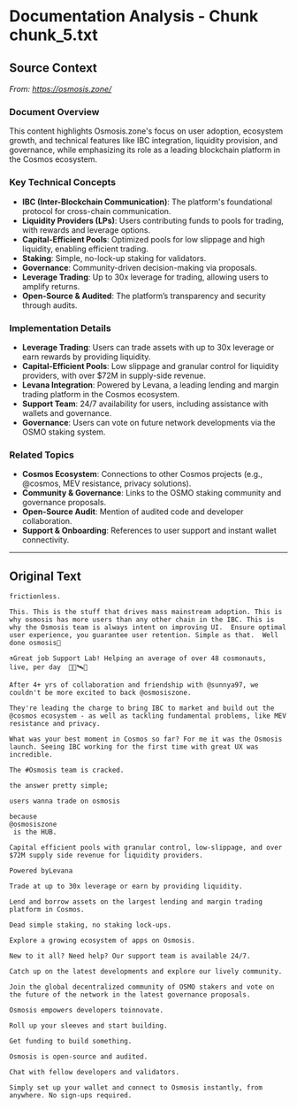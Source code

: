 # Documentation Analysis - Chunk chunk_5.txt

## Source Context
*From: https://osmosis.zone/*

### Document Overview  
This content highlights Osmosis.zone's focus on user adoption, ecosystem growth, and technical features like IBC integration, liquidity provision, and governance, while emphasizing its role as a leading blockchain platform in the Cosmos ecosystem.  

### Key Technical Concepts  
- **IBC (Inter-Blockchain Communication)**: The platform's foundational protocol for cross-chain communication.  
- **Liquidity Providers (LPs)**: Users contributing funds to pools for trading, with rewards and leverage options.  
- **Capital-Efficient Pools**: Optimized pools for low slippage and high liquidity, enabling efficient trading.  
- **Staking**: Simple, no-lock-up staking for validators.  
- **Governance**: Community-driven decision-making via proposals.  
- **Leverage Trading**: Up to 30x leverage for trading, allowing users to amplify returns.  
- **Open-Source & Audited**: The platform’s transparency and security through audits.  

### Implementation Details  
- **Leverage Trading**: Users can trade assets with up to 30x leverage or earn rewards by providing liquidity.  
- **Capital-Efficient Pools**: Low slippage and granular control for liquidity providers, with over $72M in supply-side revenue.  
- **Levana Integration**: Powered by Levana, a leading lending and margin trading platform in the Cosmos ecosystem.  
- **Support Team**: 24/7 availability for users, including assistance with wallets and governance.  
- **Governance**: Users can vote on future network developments via the OSMO staking system.  

### Related Topics  
- **Cosmos Ecosystem**: Connections to other Cosmos projects (e.g., @cosmos, MEV resistance, privacy solutions).  
- **Community & Governance**: Links to the OSMO staking community and governance proposals.  
- **Open-Source Audit**: Mention of audited code and developer collaboration.  
- **Support & Onboarding**: References to user support and instant wallet connectivity.

---

## Original Text
```
frictionless.

This. This is the stuff that drives mass mainstream adoption. This is why osmosis has more users than any other chain in the IBC. This is why the Osmosis team is always intent on improving UI.  Ensure optimal user experience, you guarantee user retention. Simple as that.  Well done osmosis👏

⚗️Great job Support Lab! Helping an average of over 48 cosmonauts, live, per day  🧑‍🚀🛰️🫶

After 4+ yrs of collaboration and friendship with @sunnya97, we couldn't be more excited to back @osmosiszone.
 
They're leading the charge to bring IBC to market and build out the @cosmos ecosystem - as well as tackling fundamental problems, like MEV resistance and privacy.

What was your best moment in Cosmos so far? For me it was the Osmosis launch. Seeing IBC working for the first time with great UX was incredible.

The #Osmosis team is cracked.

the answer pretty simple;

users wanna trade on osmosis

because 
@osmosiszone
 is the HUB.

Capital efficient pools with granular control, low-slippage, and over $72M supply side revenue for liquidity providers.

Powered byLevana

Trade at up to 30x leverage or earn by providing liquidity.

Lend and borrow assets on the largest lending and margin trading platform in Cosmos.

Dead simple staking, no staking lock-ups.

Explore a growing ecosystem of apps on Osmosis.

New to it all? Need help? Our support team is available 24/7.

Catch up on the latest developments and explore our lively community.

Join the global decentralized community of OSMO stakers and vote on the future of the network in the latest governance proposals.

Osmosis empowers developers toinnovate.

Roll up your sleeves and start building.

Get funding to build something.

Osmosis is open-source and audited.

Chat with fellow developers and validators.

Simply set up your wallet and connect to Osmosis instantly, from anywhere. No sign-ups required.

```